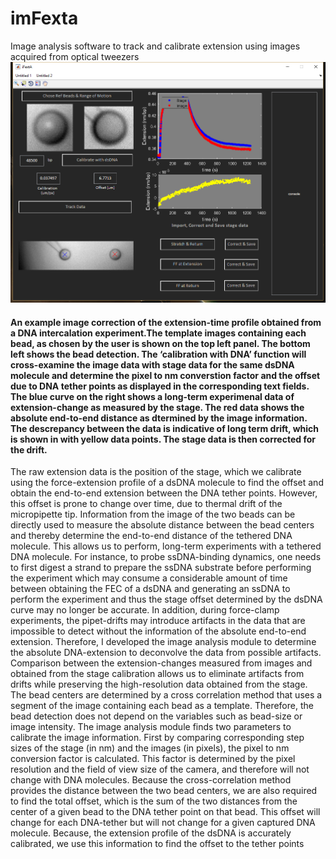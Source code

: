 # imFexta
Image analysis software to track and calibrate extension using images acquired from optical tweezers
![gui](gui.png)
#### An example image correction of the extension-time profile obtained from a DNA intercalation experiment.The template images containing each bead, as chosen by the user is shown on the top left panel. The bottom left shows the bead detection. The ‘calibration with DNA’ function will cross-examine the image data with stage data for the same dsDNA molecule and determine the pixel to nm converstion factor and the offset due to DNA tether points as displayed in the corresponding text fields. The blue curve on the right shows a long-term experimenal data of extension-change as measured by the stage. The red data shows the absolute end-to-end distance as dtermined by the image information. The descrepancy between the data is indicative of long term drift, which is shown in with yellow data points. The stage data is then corrected for the drift.  

The raw extension data is the position of the stage, which we calibrate using the force-extension profile of a dsDNA molecule to find the offset and obtain the end-to-end extension between the DNA tether points. However, this offset is prone to change over time, due to thermal drift of the micropipette tip. Information from the image of the two beads can be directly used to measure the absolute distance between the bead centers and thereby determine the end-to-end distance of the tethered DNA molecule. This allows us to perform, long-term experiments with a tethered DNA molecule. For instance, to probe ssDNA-binding dynamics, one needs to first digest a strand to prepare the ssDNA substrate before performing the experiment which may consume a considerable amount of time between obtaining the FEC of a dsDNA and generating an ssDNA to perform the experiment and thus the stage offset determined by the dsDNA curve may no longer be accurate. In addition, during force-clamp experiments, the pipet-drifts may introduce artifacts in the data that are impossible to detect without the information of the absolute end-to-end extension. Therefore, I developed the image analysis module to determine the absolute DNA-extension to deconvolve the data from possible artifacts. Comparison between the extension-changes measured from images and obtained from the stage calibration allows us to eliminate artifacts from drifts while preserving the high-resolution data obtained from the stage.  
The bead centers are determined by a cross correlation method that uses a segment of the image containing each bead as a template. Therefore, the bead detection does not depend on the variables such as bead-size or image intensity. The image analysis module finds two parameters to calibrate the image information. First by comparing corresponding step sizes of the stage (in nm) and the images (in pixels), the pixel to nm conversion factor is calculated. This factor is determined by the pixel resolution and the field of view size of the camera, and therefore will not change with DNA molecules. Because the cross-correlation method provides the distance between the two bead centers, we are also required to find the total offset, which is the sum of the two distances from the center of a given bead to the DNA tether point on that bead. This offset will change for each DNA-tether but will not change for a given captured DNA molecule.  Because, the extension profile of the dsDNA is accurately calibrated, we use this information to find the offset to the tether points
